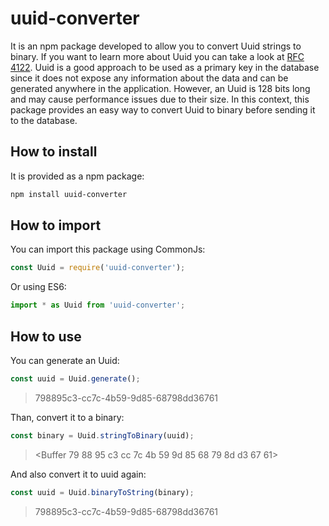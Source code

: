 # uuid-converter
It is an npm package developed to allow you to convert Uuid strings to binary. If you want to learn more about Uuid you can take a look at [RFC 4122](https://tools.ietf.org/html/rfc4122). Uuid is a good approach to be used as a primary key in the database since it does not expose any information about the data and can be generated anywhere in the application. However, an Uuid is 128 bits long and may cause performance issues due to their size. In this context, this package provides an easy way to convert Uuid to binary before sending it to the database.

## How to install
It is provided as a npm package:

```bash
npm install uuid-converter
```

## How to import
You can import this package using CommonJs:
```js
const Uuid = require('uuid-converter');
```

Or using ES6:
```js
import * as Uuid from 'uuid-converter';
```

## How to use
You can generate an Uuid:
```js
const uuid = Uuid.generate();
```
> 798895c3-cc7c-4b59-9d85-68798dd36761

Than, convert it to a binary:
```js
const binary = Uuid.stringToBinary(uuid);
```
> <Buffer 79 88 95 c3 cc 7c 4b 59 9d 85 68 79 8d d3 67 61>

And also convert it to uuid again:
```js
const uuid = Uuid.binaryToString(binary);
```
> 798895c3-cc7c-4b59-9d85-68798dd36761
